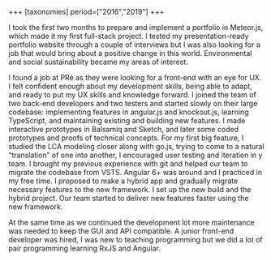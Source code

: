 +++
[taxonomies]
period=["2016","2019"]
+++

I took the first two months to prepare and implement a portfolio in Meteor.js, which made it my first full-stack project. I tested my presentation-ready portfolio website through a couple of interviews but I was also looking for a job that would bring about a positive change in this world. Environmental and social sustainability became my areas of interest. 

I found a job at PRé as they were looking for a front-end with an eye for UX. I felt confident enough about my development skills, being able to adapt, and ready to put my UX skills and knowledge forward. I joined the team of two back-end developers and two testers and started slowly on their large codebase: implementing features in angular.js and knockout.js, learning TypeScript, and maintaining existing and building new features. I made interactive prototypes in Balsamiq and Sketch, and later some coded prototypes and proofs of technical concepts. For my first big feature, I studied the LCA modeling closer along with go.js, trying to come to a natural “translation” of one into another, I encouraged user testing and iteration in y team. I brought my previous experience with git and helped our team to migrate the codebase from VSTS. Angular 6+ was around and I practiced in my free time. I proposed to make a hybrid app and gradually migrate necessary features to the new framework. I set up the new build and the hybrid project. Our team started to deliver new features faster using the new framework. 

At the same time as we continued the development lot more maintenance was needed to keep the GUI and API compatible. A junior front-end developer was hired, I was new to teaching programming but we did a lot of pair programming learning RxJS and Angular. 